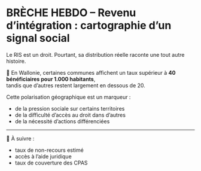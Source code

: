 
# BRÈCHE HEBDO – Revenu d’intégration : cartographie d’un signal social

Le RIS est un droit. Pourtant, sa distribution réelle raconte une tout autre histoire.

🔎 En Wallonie, certaines communes affichent un taux supérieur à **40 bénéficiaires pour 1.000 habitants**,  
tandis que d’autres restent largement en dessous de 20.

Cette polarisation géographique est un marqueur :
- de la pression sociale sur certains territoires
- de la difficulté d’accès au droit dans d’autres
- de la nécessité d’actions différenciées

---

🧭 À suivre :
- taux de non-recours estimé
- accès à l’aide juridique
- taux de couverture des CPAS
